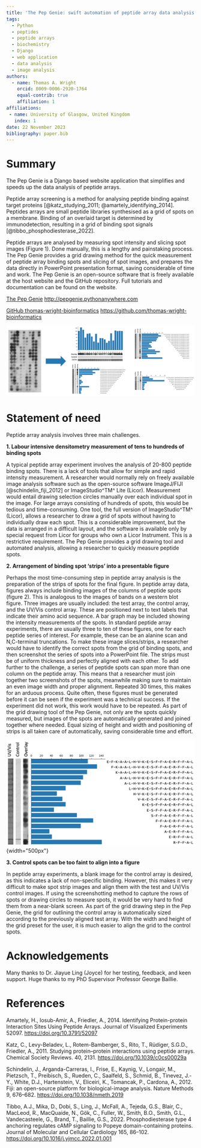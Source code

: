 ```yaml
---
title: 'The Pep Genie: swift automation of peptide array data analysis through a Django web application'
tags:
  - Python
  - peptides
  - peptide arrays
  - biochemistry
  - Django
  - web application
  - data analysis
  - image analysis
authors:
  - name: Thomas A. Wright
    orcid: 0009-0006-2920-1764
    equal-contrib: true
    affiliation: 1
affiliations:
 - name: University of Glasgow, United Kingdom
   index: 1
date: 22 November 2023
bibliography: paper.bib
---
```





# Summary

The Pep Genie is a Django based website application that simplifies and speeds up the data analysis of peptide arrays. 

Peptide array screening is a method for analysing peptide binding against target proteins [@katz_studying_2011; @amartely_identifying_2014]. Peptides arrays are small peptide libraries synthesised as a grid of spots on a membrane. Binding of an overlaid target is determined by immunodetection, resulting in a grid of binding spot signals [@tibbo_phosphodiesterase_2022].

Peptide arrays are analysed by measuring spot intensity and slicing spot images (Figure 1). 
Done manually, this is a lengthy and painstaking process. 
The Pep Genie provides a grid drawing method for the quick measurement of peptide array binding spots and slicing of spot images, and prepares the data directly in PowerPoint presentation format, saving considerable of time and work. 
The Pep Genie is an open-source software that is freely available at the host website and the GitHub repository. Full tutorials and documentation can be found on the website. 

[The Pep Genie](http://pepgenie.pythonanywhere.com)
<http://pepgenie.pythonanywhere.com>

[GitHub thomas-wright-bioinformatics](https://github.com/thomas-wright-bioinformatics)
<https://github.com/thomas-wright-bioinformatics>

![Figure 1: Peptide array analysis provided by The Pep Genie. Peptide array spots are quantified and sliced into figures.](app/static/app/img/docs-overview.png)

# Statement of need

Peptide array analysis involves three main challenges.

**1. Labour intensive densitometry measurement of tens to hundreds of binding spots**

A typical peptide array experiment involves the analysis of 20-800 peptide binding spots. There is a lack of tools that allow for simple and rapid intensity measurement. A researcher would normally rely on freely available image analysis software such as the open-source software ImageJ/FIJI [@schindelin_fiji_2012] or ImageStudio^TM^ Lite (Licor). Measurement would entail drawing selection circles manually over each individual spot in the image. For large arrays consisting of hundreds of spots, this would be tedious and time-consuming. One tool, the full version of ImageStudio^TM^ (Licor), allows a researcher to draw a grid of spots without having to individually draw each spot. This is a considerable improvement, but the data is arranged in a difficult layout, and the software is available only by special request from Licor for groups who own a Licor Instrument. This is a restrictive requirement. The Pep Genie provides a grid drawing tool and automated analysis, allowing a researcher to quickly measure peptide spots. 

**2. Arrangement of binding spot ‘strips’ into a presentable figure**

Perhaps the most time-consuming step in peptide array analysis is the preparation of the strips of spots for the final figure. In peptide array data, figures always include binding images of the columns of peptide spots (figure 2). This is analogous to the images of bands on a western blot figure. Three images are usually included: the test array, the control array, and the UV/Vis control array. These are positioned next to text labels that indicate their amino acid sequence. A bar graph may be included showing the intensity measurements of the spots. In standard peptide array experiments, there are usually three to ten of these figures, one for each peptide series of interest. For example, these can be an alanine scan and N,C-terminal truncations. To make these image slices/strips, a researcher would have to identify the correct spots from the grid of binding spots, and then screenshot the series of spots into a PowerPoint file. The strips must be of uniform thickness and perfectly aligned with each other. To add further to the challenge, a series of peptide spots can span more than one column on the peptide array. This means that a researcher must join together two screenshots of the spots, meanwhile making sure to maintain an even image width and proper alignment. Repeated 30 times, this makes for an arduous process. Quite often, these figures must be generated before it can be seen if the experiment was a technical success. If the experiment did not work, this work would have to be repeated. As part of the grid drawing tool of the Pep Genie, not only are the spots quickly measured, but images of the spots are automatically generated and joined together where needed. Equal sizing of height and width and positioning of strips is all taken care of automatically, saving considerable time and effort.

![Figure 2: An example peptide array figure. Spot strip images must be perfectly aligned with each other, and with the graph and text.](app/static/app/img/docs-strips-example.png){width="500px"}

**3. Control spots can be too faint to align into a figure**

In peptide array experiments, a blank image for the control array is desired, as this indicates a lack of non-specific binding. However, this makes it very difficult to make spot strip images and align them with the test and UV/Vis control images. If using the screenshotting method to capture the rows of spots or drawing circles to measure spots, it would be very hard to find them from a near-blank screen. As part of the grid drawing step in the Pep Genie, the grid for outlining the control array is automatically sized according to the previously aligned test array. With the width and height of the grid preset for the user, it is much easier to align the grid to the control spots. 

# Acknowledgements

Many thanks to Dr. Jiayue Ling (Joyce) for her testing, feedback, and keen support. Huge thanks to my PhD Supervisor Professor George Baillie. 

# References

Amartely, H., Iosub-Amir, A., Friedler, A., 2014. Identifying Protein-protein Interaction Sites Using Peptide Arrays. Journal of Visualized Experiments 52097. https://doi.org/10.3791/52097

Katz, C., Levy-Beladev, L., Rotem-Bamberger, S., Rito, T., Rüdiger, S.G.D., Friedler, A., 2011. Studying protein–protein interactions using peptide arrays. Chemical Society Reviews. 40, 2131. https://doi.org/10.1039/c0cs00029a

Schindelin, J., Arganda-Carreras, I., Frise, E., Kaynig, V., Longair, M., Pietzsch, T., Preibisch, S., Rueden, C., Saalfeld, S., Schmid, B., Tinevez, J.-Y., White, D.J., Hartenstein, V., Eliceiri, K., Tomancak, P., Cardona, A., 2012. Fiji: an open-source platform for biological-image analysis. Nature Methods 9, 676–682. https://doi.org/10.1038/nmeth.2019

Tibbo, A.J., Mika, D., Dobi, S., Ling, J., McFall, A., Tejeda, G.S., Blair, C., MacLeod, R., MacQuaide, N., Gök, C., Fuller, W., Smith, B.O., Smith, G.L., Vandecasteele, G., Brand, T., Baillie, G.S., 2022. Phosphodiesterase type 4 anchoring regulates cAMP signaling to Popeye domain-containing proteins. Journal of Molecular and Cellular Cardiology 165, 86–102. https://doi.org/10.1016/j.yjmcc.2022.01.001




